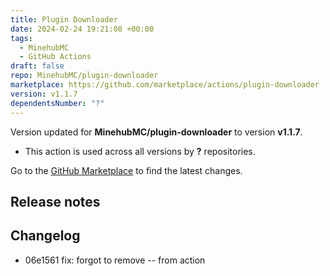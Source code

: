 ```yaml
---
title: Plugin Downloader
date: 2024-02-24 19:21:08 +00:00
tags:
  - MinehubMC
  - GitHub Actions
draft: false
repo: MinehubMC/plugin-downloader
marketplace: https://github.com/marketplace/actions/plugin-downloader
version: v1.1.7
dependentsNumber: "?"
---
```



Version updated for **MinehubMC/plugin-downloader** to version **v1.1.7**.
- This action is used across all versions by **?** repositories.

Go to the [GitHub Marketplace](https://github.com/marketplace/actions/plugin-downloader) to find the latest changes.

## Release notes

## Changelog
* 06e1561 fix: forgot to remove -- from action


